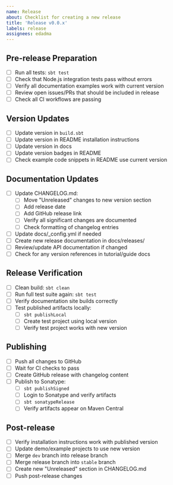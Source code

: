 ```yaml
---
name: Release
about: Checklist for creating a new release
title: 'Release v0.0.x'
labels: release
assignees: edadma
---
```


## Pre-release Preparation
- [ ] Run all tests: `sbt test`
- [ ] Check that Node.js integration tests pass without errors
- [ ] Verify all documentation examples work with current version
- [ ] Review open issues/PRs that should be included in release
- [ ] Check all CI workflows are passing

## Version Updates
- [ ] Update version in `build.sbt`
- [ ] Update version in README installation instructions
- [ ] Update version in docs
- [ ] Update version badges in README
- [ ] Check example code snippets in README use current version

## Documentation Updates
- [ ] Update CHANGELOG.md:
    - [ ] Move "Unreleased" changes to new version section
    - [ ] Add release date
    - [ ] Add GitHub release link
    - [ ] Verify all significant changes are documented
    - [ ] Check formatting of changelog entries
- [ ] Update docs/_config.yml if needed
- [ ] Create new release documentation in docs/releases/
- [ ] Review/update API documentation if changed
- [ ] Check for any version references in tutorial/guide docs

## Release Verification
- [ ] Clean build: `sbt clean`
- [ ] Run full test suite again: `sbt test`
- [ ] Verify documentation site builds correctly
- [ ] Test published artifacts locally:
    - [ ] `sbt publishLocal`
    - [ ] Create test project using local version
    - [ ] Verify test project works with new version

## Publishing
- [ ] Push all changes to GitHub
- [ ] Wait for CI checks to pass
- [ ] Create GitHub release with changelog content
- [ ] Publish to Sonatype:
    - [ ] `sbt publishSigned`
    - [ ] Login to Sonatype and verify artifacts
    - [ ] `sbt sonatypeRelease`
    - [ ] Verify artifacts appear on Maven Central

## Post-release
- [ ] Verify installation instructions work with published version
- [ ] Update demo/example projects to use new version
- [ ] Merge `dev` branch into release branch
- [ ] Merge release branch into `stable` branch
- [ ] Create new "Unreleased" section in CHANGELOG.md
- [ ] Push post-release changes